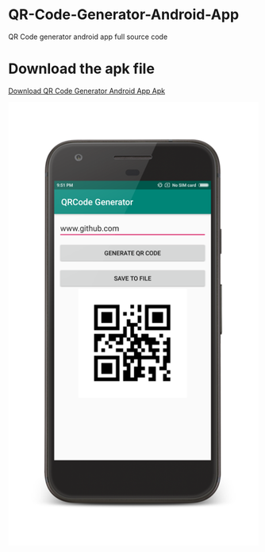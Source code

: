# QR-Code-Generator-Android-App
QR Code generator android app full source code

# Download the apk file
<a href="/QRCode Generator.apk?raw=true" download="QRCode Generator.apk" target="_blank"> Download QR Code Generator Android App Apk </a>

<img src="/1.png"/>